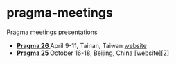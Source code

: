 pragma-meetings
===============

Pragma meetings presentations

+ **[Pragma 26 ](pragma26/readme.md)** April 9-11, Tainan, Taiwan [website][1]
+ **[Pragma 25 ](pragma25/readme.md)** October 16-18, Beijing, China [website][2]

[1]: http://pragma26.pragma-grid.net/dct/page/1
[1]: http://pragma25.pragma-grid.net/dct/page/1
